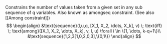 Constrains the number of values taken from a given set in any sub sequence of q variables.
Also known as amongseq constraint. (See also [[Among constraint]])
$$
\begin{align}
&\text{sequence}(l,u,q, [X_1, X_2, \dots, X_k], v) \; \text{iff} \; \text{among}([X_1, X_2, \dots, X_k], v, l, u) \forall i \in \{1, \dots, k-q+1\}\\
&\text{sequence}(1,2,3[1,0,2,0,3],\{0,1\})
\end{align}
$$
